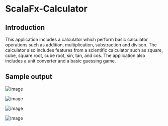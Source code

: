 # ScalaFx-Calculator

## Introduction
This application includes a calculator which perform basic calculator operations such as addition, multiplication, substraction and divison. The calculator also includes features from a scientific calculator such as square, cube, square root, cube root, sin, tan, and cos. The application also includes a unit converter and a basic guessing game. 

## Sample output 

![image](https://user-images.githubusercontent.com/111338450/184878743-c7f899b3-a8db-41e6-9ed9-95da44e416cf.png)

![image](https://user-images.githubusercontent.com/111338450/184878878-7dd991cb-c703-4293-839f-e01c678914e5.png)


![image](https://user-images.githubusercontent.com/111338450/184878952-d97b0bb7-1180-4737-8720-f41ba0359080.png)

![image](https://user-images.githubusercontent.com/111338450/184879044-35cdf530-a1a3-4427-990e-f5a9a3f89f51.png)
